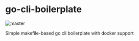 # go-cli-boilerplate

![master](https://wdp9fww0r9.execute-api.us-west-2.amazonaws.com/production/badge/michaKFromParis/go-cli-boilerplate)

Simple makefile-based go cli boilerplate with docker support

